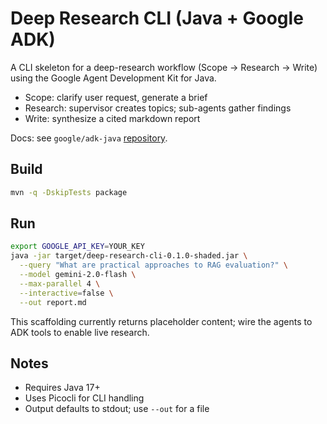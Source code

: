 # Deep Research CLI (Java + Google ADK)

A CLI skeleton for a deep-research workflow (Scope → Research → Write) using the Google Agent Development Kit for Java.

- Scope: clarify user request, generate a brief
- Research: supervisor creates topics; sub-agents gather findings
- Write: synthesize a cited markdown report

Docs: see `google/adk-java` [repository](https://github.com/google/adk-java).

## Build

```bash
mvn -q -DskipTests package
```

## Run

```bash
export GOOGLE_API_KEY=YOUR_KEY
java -jar target/deep-research-cli-0.1.0-shaded.jar \
  --query "What are practical approaches to RAG evaluation?" \
  --model gemini-2.0-flash \
  --max-parallel 4 \
  --interactive=false \
  --out report.md
```

This scaffolding currently returns placeholder content; wire the agents to ADK tools to enable live research.

## Notes
- Requires Java 17+
- Uses Picocli for CLI handling
- Output defaults to stdout; use `--out` for a file
